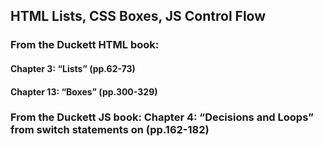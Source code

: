 ## HTML Lists, CSS Boxes, JS Control Flow

### From the Duckett HTML book:  

#### Chapter 3: “Lists” (pp.62-73)

#### Chapter 13: “Boxes” (pp.300-329)

### From the Duckett JS book:  Chapter 4: “Decisions and Loops” from switch statements on (pp.162-182)